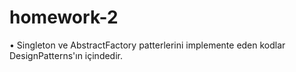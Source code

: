 # homework-2

• Singleton ve AbstractFactory patterlerini implemente eden kodlar DesignPatterns'ın içindedir.

